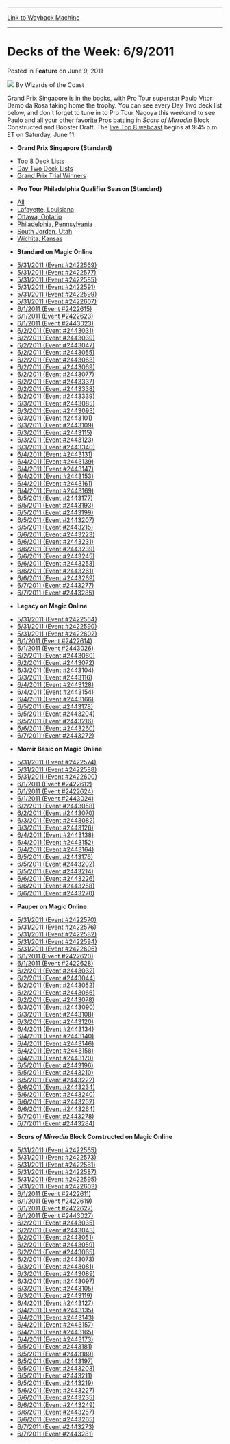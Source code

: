 
---
[Link to Wayback Machine](https://web.archive.org/web/20220925054652/https://magic.wizards.com/en/articles/archive/feature/decks-week-692011-2011-06-09)

[_metadata_:author]:- "Wizards of the Coast"
[_metadata_:description]:- "Grand Prix Singapore is in the books, with Pro Tour superstar Paulo Vitor Damo da Rosa taking home the trophy. You can see every Day Two deck list below, and don't forget to tune in to Pro Tour Nagoya this weekend to see Paulo and all your other favorite Pros battling in Scars of Mirrodin Block Constructed and Booster Draft. The live Top 8 webcast begins at 9:45 p.m."
[_metadata_:generator]:- "Drupal 7 (http://drupal.org)"
[_metadata_:node]:- "643381"
[_metadata_:publish_date]:- "2011-06-09"
[_metadata_:source]:- "div-main-content"
[_metadata_:title]:- "Decks of the Week: 6/9/2011"
[_metadata_:wayback_capture_timestamp]:- "2022-09-25 05:46:52"
[_metadata_:wayback_raw_url]:- "https://web.archive.org/web/20220925054652id_/https://magic.wizards.com/en/articles/archive/feature/decks-week-692011-2011-06-09"
[_metadata_:wayback_url]:- "https://magic.wizards.com/en/articles/archive/feature/decks-week-692011-2011-06-09"
---


Decks of the Week: 6/9/2011
===========================



 Posted in **Feature**
 on June 9, 2011 






![](https://media.magic.wizards.com/styles/auth_small/public/images/person/wizards_author.jpg)
By Wizards of the Coast











Grand Prix Singapore is in the books, with Pro Tour superstar Paulo Vitor Damo da Rosa taking home the trophy. You can see every Day Two deck list below, and don't forget to tune in to Pro Tour Nagoya this weekend to see Paulo and all your other favorite Pros battling in *Scars of Mirrodin* Block Constructed and Booster Draft. The [live Top 8 webcast](http://archive.wizards.com/Magic/Magazine/Events.aspx?x=mtgevent/webcast/home) begins at 9:45 p.m. ET on Saturday, June 11.

* **Grand Prix Singapore (Standard)**
+ [Top 8 Deck Lists](/en/events/coverage/da-rosa-reigns-supreme-singapore)
+ [Day Two Deck Lists](/en/articles/archive/event-coverage/grand-prix-singapore-day-2-deck-lists-2011-06-05)
+ [Grand Prix Trial Winners](/en/articles/archive/event-coverage/grand-prix-singapore-day-1-coverage-2011-06-04)
* **Pro Tour Philadelphia Qualifier Season (Standard)**
+ [All](/en/events/coverage/pro-tour-philadelphia-qualifier-season-top-8-standard-deck-lists)
+ [Lafayette, Louisiana](/en/articles/archive/event-coverage/pro-tour-philadelphia-qualifier-season-top-8-standard-deck-lists-11)
+ [Ottawa, Ontario](/en/articles/archive/event-coverage/pro-tour-philadelphia-qualifier-season-top-8-standard-deck-lists-12)
+ [Philadelphia, Pennsylvania](/en/articles/archive/event-coverage/pro-tour-philadelphia-qualifier-season-top-8-standard-deck-lists-13)
+ [South Jordan, Utah](/en/articles/archive/event-coverage/pro-tour-philadelphia-qualifier-season-top-8-standard-deck-lists-14)
+ [Wichita, Kansas](/en/articles/archive/event-coverage/pro-tour-philadelphia-qualifier-season-top-8-standard-deck-lists-15)
* **Standard on Magic Online**
+ [5/31/2011 (Event #2422569)](http://archive.wizards.com/Magic/Digital/MagicOnlineTourn.aspx?x=mtg/digital/magiconline/tourn/2422569)
+ [5/31/2011 (Event #2422577)](http://archive.wizards.com/Magic/Digital/MagicOnlineTourn.aspx?x=mtg/digital/magiconline/tourn/2422577)
+ [5/31/2011 (Event #2422585)](http://archive.wizards.com/Magic/Digital/MagicOnlineTourn.aspx?x=mtg/digital/magiconline/tourn/2422585)
+ [5/31/2011 (Event #2422591)](http://archive.wizards.com/Magic/Digital/MagicOnlineTourn.aspx?x=mtg/digital/magiconline/tourn/2422591)
+ [5/31/2011 (Event #2422599)](http://archive.wizards.com/Magic/Digital/MagicOnlineTourn.aspx?x=mtg/digital/magiconline/tourn/2422599)
+ [5/31/2011 (Event #2422607)](http://archive.wizards.com/Magic/Digital/MagicOnlineTourn.aspx?x=mtg/digital/magiconline/tourn/2422607)
+ [6/1/2011 (Event #2422615)](http://archive.wizards.com/Magic/Digital/MagicOnlineTourn.aspx?x=mtg/digital/magiconline/tourn/2422615)
+ [6/1/2011 (Event #2422623)](http://archive.wizards.com/Magic/Digital/MagicOnlineTourn.aspx?x=mtg/digital/magiconline/tourn/2422623)
+ [6/1/2011 (Event #2443023)](http://archive.wizards.com/Magic/Digital/MagicOnlineTourn.aspx?x=mtg/digital/magiconline/tourn/2443023)
+ [6/2/2011 (Event #2443031)](http://archive.wizards.com/Magic/Digital/MagicOnlineTourn.aspx?x=mtg/digital/magiconline/tourn/2443031)
+ [6/2/2011 (Event #2443039)](http://archive.wizards.com/Magic/Digital/MagicOnlineTourn.aspx?x=mtg/digital/magiconline/tourn/2443039)
+ [6/2/2011 (Event #2443047)](http://archive.wizards.com/Magic/Digital/MagicOnlineTourn.aspx?x=mtg/digital/magiconline/tourn/2443047)
+ [6/2/2011 (Event #2443055)](http://archive.wizards.com/Magic/Digital/MagicOnlineTourn.aspx?x=mtg/digital/magiconline/tourn/2443055)
+ [6/2/2011 (Event #2443063)](http://archive.wizards.com/Magic/Digital/MagicOnlineTourn.aspx?x=mtg/digital/magiconline/tourn/2443063)
+ [6/2/2011 (Event #2443069)](http://archive.wizards.com/Magic/Digital/MagicOnlineTourn.aspx?x=mtg/digital/magiconline/tourn/2443069)
+ [6/2/2011 (Event #2443077)](http://archive.wizards.com/Magic/Digital/MagicOnlineTourn.aspx?x=mtg/digital/magiconline/tourn/2443077)
+ [6/2/2011 (Event #2443337)](http://archive.wizards.com/Magic/Digital/MagicOnlineTourn.aspx?x=mtg/digital/magiconline/tourn/2443337)
+ [6/2/2011 (Event #2443338)](http://archive.wizards.com/Magic/Digital/MagicOnlineTourn.aspx?x=mtg/digital/magiconline/tourn/2443338)
+ [6/2/2011 (Event #2443339)](http://archive.wizards.com/Magic/Digital/MagicOnlineTourn.aspx?x=mtg/digital/magiconline/tourn/2443339)
+ [6/3/2011 (Event #2443085)](http://archive.wizards.com/Magic/Digital/MagicOnlineTourn.aspx?x=mtg/digital/magiconline/tourn/2443085)
+ [6/3/2011 (Event #2443093)](http://archive.wizards.com/Magic/Digital/MagicOnlineTourn.aspx?x=mtg/digital/magiconline/tourn/2443093)
+ [6/3/2011 (Event #2443101)](http://archive.wizards.com/Magic/Digital/MagicOnlineTourn.aspx?x=mtg/digital/magiconline/tourn/2443101)
+ [6/3/2011 (Event #2443109)](http://archive.wizards.com/Magic/Digital/MagicOnlineTourn.aspx?x=mtg/digital/magiconline/tourn/2443109)
+ [6/3/2011 (Event #2443115)](http://archive.wizards.com/Magic/Digital/MagicOnlineTourn.aspx?x=mtg/digital/magiconline/tourn/2443115)
+ [6/3/2011 (Event #2443123)](http://archive.wizards.com/Magic/Digital/MagicOnlineTourn.aspx?x=mtg/digital/magiconline/tourn/2443123)
+ [6/3/2011 (Event #2443340)](http://archive.wizards.com/Magic/Digital/MagicOnlineTourn.aspx?x=mtg/digital/magiconline/tourn/2443340)
+ [6/4/2011 (Event #2443131)](http://archive.wizards.com/Magic/Digital/MagicOnlineTourn.aspx?x=mtg/digital/magiconline/tourn/2443131)
+ [6/4/2011 (Event #2443139)](http://archive.wizards.com/Magic/Digital/MagicOnlineTourn.aspx?x=mtg/digital/magiconline/tourn/2443139)
+ [6/4/2011 (Event #2443147)](http://archive.wizards.com/Magic/Digital/MagicOnlineTourn.aspx?x=mtg/digital/magiconline/tourn/2443147)
+ [6/4/2011 (Event #2443153)](http://archive.wizards.com/Magic/Digital/MagicOnlineTourn.aspx?x=mtg/digital/magiconline/tourn/2443153)
+ [6/4/2011 (Event #2443161)](http://archive.wizards.com/Magic/Digital/MagicOnlineTourn.aspx?x=mtg/digital/magiconline/tourn/2443161)
+ [6/4/2011 (Event #2443169)](http://archive.wizards.com/Magic/Digital/MagicOnlineTourn.aspx?x=mtg/digital/magiconline/tourn/2443169)
+ [6/5/2011 (Event #2443177)](http://archive.wizards.com/Magic/Digital/MagicOnlineTourn.aspx?x=mtg/digital/magiconline/tourn/2443177)
+ [6/5/2011 (Event #2443193)](http://archive.wizards.com/Magic/Digital/MagicOnlineTourn.aspx?x=mtg/digital/magiconline/tourn/2443193)
+ [6/5/2011 (Event #2443199)](http://archive.wizards.com/Magic/Digital/MagicOnlineTourn.aspx?x=mtg/digital/magiconline/tourn/2443199)
+ [6/5/2011 (Event #2443207)](http://archive.wizards.com/Magic/Digital/MagicOnlineTourn.aspx?x=mtg/digital/magiconline/tourn/2443207)
+ [6/5/2011 (Event #2443215)](http://archive.wizards.com/Magic/Digital/MagicOnlineTourn.aspx?x=mtg/digital/magiconline/tourn/2443215)
+ [6/6/2011 (Event #2443223)](http://archive.wizards.com/Magic/Digital/MagicOnlineTourn.aspx?x=mtg/digital/magiconline/tourn/2443223)
+ [6/6/2011 (Event #2443231)](http://archive.wizards.com/Magic/Digital/MagicOnlineTourn.aspx?x=mtg/digital/magiconline/tourn/2443231)
+ [6/6/2011 (Event #2443239)](http://archive.wizards.com/Magic/Digital/MagicOnlineTourn.aspx?x=mtg/digital/magiconline/tourn/2443239)
+ [6/6/2011 (Event #2443245)](http://archive.wizards.com/Magic/Digital/MagicOnlineTourn.aspx?x=mtg/digital/magiconline/tourn/2443245)
+ [6/6/2011 (Event #2443253)](http://archive.wizards.com/Magic/Digital/MagicOnlineTourn.aspx?x=mtg/digital/magiconline/tourn/2443253)
+ [6/6/2011 (Event #2443261)](http://archive.wizards.com/Magic/Digital/MagicOnlineTourn.aspx?x=mtg/digital/magiconline/tourn/2443261)
+ [6/6/2011 (Event #2443269)](http://archive.wizards.com/Magic/Digital/MagicOnlineTourn.aspx?x=mtg/digital/magiconline/tourn/2443269)
+ [6/7/2011 (Event #2443277)](http://archive.wizards.com/Magic/Digital/MagicOnlineTourn.aspx?x=mtg/digital/magiconline/tourn/2443277)
+ [6/7/2011 (Event #2443285)](http://archive.wizards.com/Magic/Digital/MagicOnlineTourn.aspx?x=mtg/digital/magiconline/tourn/2443285)
* **Legacy on Magic Online**
+ [5/31/2011 (Event #2422564)](http://archive.wizards.com/Magic/Digital/MagicOnlineTourn.aspx?x=mtg/digital/magiconline/tourn/2422564)
+ [5/31/2011 (Event #2422590)](http://archive.wizards.com/Magic/Digital/MagicOnlineTourn.aspx?x=mtg/digital/magiconline/tourn/2422590)
+ [5/31/2011 (Event #2422602)](http://archive.wizards.com/Magic/Digital/MagicOnlineTourn.aspx?x=mtg/digital/magiconline/tourn/2422602)
+ [6/1/2011 (Event #2422614)](http://archive.wizards.com/Magic/Digital/MagicOnlineTourn.aspx?x=mtg/digital/magiconline/tourn/2422614)
+ [6/1/2011 (Event #2443026)](http://archive.wizards.com/Magic/Digital/MagicOnlineTourn.aspx?x=mtg/digital/magiconline/tourn/2443026)
+ [6/2/2011 (Event #2443060)](http://archive.wizards.com/Magic/Digital/MagicOnlineTourn.aspx?x=mtg/digital/magiconline/tourn/2443060)
+ [6/2/2011 (Event #2443072)](http://archive.wizards.com/Magic/Digital/MagicOnlineTourn.aspx?x=mtg/digital/magiconline/tourn/2443072)
+ [6/3/2011 (Event #2443104)](http://archive.wizards.com/Magic/Digital/MagicOnlineTourn.aspx?x=mtg/digital/magiconline/tourn/2443104)
+ [6/3/2011 (Event #2443116)](http://archive.wizards.com/Magic/Digital/MagicOnlineTourn.aspx?x=mtg/digital/magiconline/tourn/2443116)
+ [6/4/2011 (Event #2443128)](http://archive.wizards.com/Magic/Digital/MagicOnlineTourn.aspx?x=mtg/digital/magiconline/tourn/2443128)
+ [6/4/2011 (Event #2443154)](http://archive.wizards.com/Magic/Digital/MagicOnlineTourn.aspx?x=mtg/digital/magiconline/tourn/2443154)
+ [6/4/2011 (Event #2443166)](http://archive.wizards.com/Magic/Digital/MagicOnlineTourn.aspx?x=mtg/digital/magiconline/tourn/2443166)
+ [6/5/2011 (Event #2443178)](http://archive.wizards.com/Magic/Digital/MagicOnlineTourn.aspx?x=mtg/digital/magiconline/tourn/2443178)
+ [6/5/2011 (Event #2443204)](http://archive.wizards.com/Magic/Digital/MagicOnlineTourn.aspx?x=mtg/digital/magiconline/tourn/2443204)
+ [6/5/2011 (Event #2443216)](http://archive.wizards.com/Magic/Digital/MagicOnlineTourn.aspx?x=mtg/digital/magiconline/tourn/2443216)
+ [6/6/2011 (Event #2443260)](http://archive.wizards.com/Magic/Digital/MagicOnlineTourn.aspx?x=mtg/digital/magiconline/tourn/2443260)
+ [6/7/2011 (Event #2443272)](http://archive.wizards.com/Magic/Digital/MagicOnlineTourn.aspx?x=mtg/digital/magiconline/tourn/2443272)
* **Momir Basic on Magic Online**
+ [5/31/2011 (Event #2422574)](http://archive.wizards.com/Magic/Digital/MagicOnlineTourn.aspx?x=mtg/digital/magiconline/tourn/2422574)
+ [5/31/2011 (Event #2422588)](http://archive.wizards.com/Magic/Digital/MagicOnlineTourn.aspx?x=mtg/digital/magiconline/tourn/2422588)
+ [5/31/2011 (Event #2422600)](http://archive.wizards.com/Magic/Digital/MagicOnlineTourn.aspx?x=mtg/digital/magiconline/tourn/2422600)
+ [6/1/2011 (Event #2422612)](http://archive.wizards.com/Magic/Digital/MagicOnlineTourn.aspx?x=mtg/digital/magiconline/tourn/2422612)
+ [6/1/2011 (Event #2422624)](http://archive.wizards.com/Magic/Digital/MagicOnlineTourn.aspx?x=mtg/digital/magiconline/tourn/2422624)
+ [6/1/2011 (Event #2443024)](http://archive.wizards.com/Magic/Digital/MagicOnlineTourn.aspx?x=mtg/digital/magiconline/tourn/2443024)
+ [6/2/2011 (Event #2443058)](http://archive.wizards.com/Magic/Digital/MagicOnlineTourn.aspx?x=mtg/digital/magiconline/tourn/2443058)
+ [6/2/2011 (Event #2443070)](http://archive.wizards.com/Magic/Digital/MagicOnlineTourn.aspx?x=mtg/digital/magiconline/tourn/2443070)
+ [6/3/2011 (Event #2443082)](http://archive.wizards.com/Magic/Digital/MagicOnlineTourn.aspx?x=mtg/digital/magiconline/tourn/2443082)
+ [6/3/2011 (Event #2443126)](http://archive.wizards.com/Magic/Digital/MagicOnlineTourn.aspx?x=mtg/digital/magiconline/tourn/2443126)
+ [6/4/2011 (Event #2443138)](http://archive.wizards.com/Magic/Digital/MagicOnlineTourn.aspx?x=mtg/digital/magiconline/tourn/2443138)
+ [6/4/2011 (Event #2443152)](http://archive.wizards.com/Magic/Digital/MagicOnlineTourn.aspx?x=mtg/digital/magiconline/tourn/2443152)
+ [6/4/2011 (Event #2443164)](http://archive.wizards.com/Magic/Digital/MagicOnlineTourn.aspx?x=mtg/digital/magiconline/tourn/2443164)
+ [6/5/2011 (Event #2443176)](http://archive.wizards.com/Magic/Digital/MagicOnlineTourn.aspx?x=mtg/digital/magiconline/tourn/2443176)
+ [6/5/2011 (Event #2443202)](http://archive.wizards.com/Magic/Digital/MagicOnlineTourn.aspx?x=mtg/digital/magiconline/tourn/2443202)
+ [6/5/2011 (Event #2443214)](http://archive.wizards.com/Magic/Digital/MagicOnlineTourn.aspx?x=mtg/digital/magiconline/tourn/2443214)
+ [6/6/2011 (Event #2443226)](http://archive.wizards.com/Magic/Digital/MagicOnlineTourn.aspx?x=mtg/digital/magiconline/tourn/2443226)
+ [6/6/2011 (Event #2443258)](http://archive.wizards.com/Magic/Digital/MagicOnlineTourn.aspx?x=mtg/digital/magiconline/tourn/2443258)
+ [6/6/2011 (Event #2443270)](http://archive.wizards.com/Magic/Digital/MagicOnlineTourn.aspx?x=mtg/digital/magiconline/tourn/2443270)
* **Pauper on Magic Online**
+ [5/31/2011 (Event #2422570)](http://archive.wizards.com/Magic/Digital/MagicOnlineTourn.aspx?x=mtg/digital/magiconline/tourn/2422570)
+ [5/31/2011 (Event #2422576)](http://archive.wizards.com/Magic/Digital/MagicOnlineTourn.aspx?x=mtg/digital/magiconline/tourn/2422576)
+ [5/31/2011 (Event #2422582)](http://archive.wizards.com/Magic/Digital/MagicOnlineTourn.aspx?x=mtg/digital/magiconline/tourn/2422582)
+ [5/31/2011 (Event #2422594)](http://archive.wizards.com/Magic/Digital/MagicOnlineTourn.aspx?x=mtg/digital/magiconline/tourn/2422594)
+ [5/31/2011 (Event #2422606)](http://archive.wizards.com/Magic/Digital/MagicOnlineTourn.aspx?x=mtg/digital/magiconline/tourn/2422606)
+ [6/1/2011 (Event #2422620)](http://archive.wizards.com/Magic/Digital/MagicOnlineTourn.aspx?x=mtg/digital/magiconline/tourn/2422620)
+ [6/1/2011 (Event #2422628)](http://archive.wizards.com/Magic/Digital/MagicOnlineTourn.aspx?x=mtg/digital/magiconline/tourn/2422628)
+ [6/2/2011 (Event #2443032)](http://archive.wizards.com/Magic/Digital/MagicOnlineTourn.aspx?x=mtg/digital/magiconline/tourn/2443032)
+ [6/2/2011 (Event #2443044)](http://archive.wizards.com/Magic/Digital/MagicOnlineTourn.aspx?x=mtg/digital/magiconline/tourn/2443044)
+ [6/2/2011 (Event #2443052)](http://archive.wizards.com/Magic/Digital/MagicOnlineTourn.aspx?x=mtg/digital/magiconline/tourn/2443052)
+ [6/2/2011 (Event #2443066)](http://archive.wizards.com/Magic/Digital/MagicOnlineTourn.aspx?x=mtg/digital/magiconline/tourn/2443066)
+ [6/2/2011 (Event #2443078)](http://archive.wizards.com/Magic/Digital/MagicOnlineTourn.aspx?x=mtg/digital/magiconline/tourn/2443078)
+ [6/3/2011 (Event #2443090)](http://archive.wizards.com/Magic/Digital/MagicOnlineTourn.aspx?x=mtg/digital/magiconline/tourn/2443090)
+ [6/3/2011 (Event #2443108)](http://archive.wizards.com/Magic/Digital/MagicOnlineTourn.aspx?x=mtg/digital/magiconline/tourn/2443108)
+ [6/3/2011 (Event #2443120)](http://archive.wizards.com/Magic/Digital/MagicOnlineTourn.aspx?x=mtg/digital/magiconline/tourn/2443120)
+ [6/4/2011 (Event #2443134)](http://archive.wizards.com/Magic/Digital/MagicOnlineTourn.aspx?x=mtg/digital/magiconline/tourn/2443134)
+ [6/4/2011 (Event #2443140)](http://archive.wizards.com/Magic/Digital/MagicOnlineTourn.aspx?x=mtg/digital/magiconline/tourn/2443140)
+ [6/4/2011 (Event #2443146)](http://archive.wizards.com/Magic/Digital/MagicOnlineTourn.aspx?x=mtg/digital/magiconline/tourn/2443146)
+ [6/4/2011 (Event #2443158)](http://archive.wizards.com/Magic/Digital/MagicOnlineTourn.aspx?x=mtg/digital/magiconline/tourn/2443158)
+ [6/4/2011 (Event #2443170)](http://archive.wizards.com/Magic/Digital/MagicOnlineTourn.aspx?x=mtg/digital/magiconline/tourn/2443170)
+ [6/5/2011 (Event #2443196)](http://archive.wizards.com/Magic/Digital/MagicOnlineTourn.aspx?x=mtg/digital/magiconline/tourn/2443196)
+ [6/5/2011 (Event #2443210)](http://archive.wizards.com/Magic/Digital/MagicOnlineTourn.aspx?x=mtg/digital/magiconline/tourn/2443210)
+ [6/5/2011 (Event #2443222)](http://archive.wizards.com/Magic/Digital/MagicOnlineTourn.aspx?x=mtg/digital/magiconline/tourn/2443222)
+ [6/6/2011 (Event #2443234)](http://archive.wizards.com/Magic/Digital/MagicOnlineTourn.aspx?x=mtg/digital/magiconline/tourn/2443234)
+ [6/6/2011 (Event #2443240)](http://archive.wizards.com/Magic/Digital/MagicOnlineTourn.aspx?x=mtg/digital/magiconline/tourn/2443240)
+ [6/6/2011 (Event #2443252)](http://archive.wizards.com/Magic/Digital/MagicOnlineTourn.aspx?x=mtg/digital/magiconline/tourn/2443252)
+ [6/6/2011 (Event #2443264)](http://archive.wizards.com/Magic/Digital/MagicOnlineTourn.aspx?x=mtg/digital/magiconline/tourn/2443264)
+ [6/7/2011 (Event #2443278)](http://archive.wizards.com/Magic/Digital/MagicOnlineTourn.aspx?x=mtg/digital/magiconline/tourn/2443278)
+ [6/7/2011 (Event #2443284)](http://archive.wizards.com/Magic/Digital/MagicOnlineTourn.aspx?x=mtg/digital/magiconline/tourn/2443284)
* ***Scars of Mirrodin* Block Constructed on Magic Online**
+ [5/31/2011 (Event #2422565)](http://archive.wizards.com/Magic/Digital/MagicOnlineTourn.aspx?x=mtg/digital/magiconline/tourn/2422565)
+ [5/31/2011 (Event #2422573)](http://archive.wizards.com/Magic/Digital/MagicOnlineTourn.aspx?x=mtg/digital/magiconline/tourn/2422573)
+ [5/31/2011 (Event #2422581)](http://archive.wizards.com/Magic/Digital/MagicOnlineTourn.aspx?x=mtg/digital/magiconline/tourn/2422581)
+ [5/31/2011 (Event #2422587)](http://archive.wizards.com/Magic/Digital/MagicOnlineTourn.aspx?x=mtg/digital/magiconline/tourn/2422587)
+ [5/31/2011 (Event #2422595)](http://archive.wizards.com/Magic/Digital/MagicOnlineTourn.aspx?x=mtg/digital/magiconline/tourn/2422595)
+ [5/31/2011 (Event #2422603)](http://archive.wizards.com/Magic/Digital/MagicOnlineTourn.aspx?x=mtg/digital/magiconline/tourn/2422603)
+ [6/1/2011 (Event #2422611)](http://archive.wizards.com/Magic/Digital/MagicOnlineTourn.aspx?x=mtg/digital/magiconline/tourn/2422611)
+ [6/1/2011 (Event #2422619)](http://archive.wizards.com/Magic/Digital/MagicOnlineTourn.aspx?x=mtg/digital/magiconline/tourn/2422619)
+ [6/1/2011 (Event #2422627)](http://archive.wizards.com/Magic/Digital/MagicOnlineTourn.aspx?x=mtg/digital/magiconline/tourn/2422627)
+ [6/1/2011 (Event #2443027)](http://archive.wizards.com/Magic/Digital/MagicOnlineTourn.aspx?x=mtg/digital/magiconline/tourn/2443027)
+ [6/2/2011 (Event #2443035)](http://archive.wizards.com/Magic/Digital/MagicOnlineTourn.aspx?x=mtg/digital/magiconline/tourn/2443035)
+ [6/2/2011 (Event #2443043)](http://archive.wizards.com/Magic/Digital/MagicOnlineTourn.aspx?x=mtg/digital/magiconline/tourn/2443043)
+ [6/2/2011 (Event #2443051)](http://archive.wizards.com/Magic/Digital/MagicOnlineTourn.aspx?x=mtg/digital/magiconline/tourn/2443051)
+ [6/2/2011 (Event #2443059)](http://archive.wizards.com/Magic/Digital/MagicOnlineTourn.aspx?x=mtg/digital/magiconline/tourn/2443059)
+ [6/2/2011 (Event #2443065)](http://archive.wizards.com/Magic/Digital/MagicOnlineTourn.aspx?x=mtg/digital/magiconline/tourn/2443065)
+ [6/2/2011 (Event #2443073)](http://archive.wizards.com/Magic/Digital/MagicOnlineTourn.aspx?x=mtg/digital/magiconline/tourn/2443073)
+ [6/3/2011 (Event #2443081)](http://archive.wizards.com/Magic/Digital/MagicOnlineTourn.aspx?x=mtg/digital/magiconline/tourn/2443081)
+ [6/3/2011 (Event #2443089)](http://archive.wizards.com/Magic/Digital/MagicOnlineTourn.aspx?x=mtg/digital/magiconline/tourn/2443089)
+ [6/3/2011 (Event #2443097)](http://archive.wizards.com/Magic/Digital/MagicOnlineTourn.aspx?x=mtg/digital/magiconline/tourn/2443097)
+ [6/3/2011 (Event #2443105)](http://archive.wizards.com/Magic/Digital/MagicOnlineTourn.aspx?x=mtg/digital/magiconline/tourn/2443105)
+ [6/3/2011 (Event #2443119)](http://archive.wizards.com/Magic/Digital/MagicOnlineTourn.aspx?x=mtg/digital/magiconline/tourn/2443119)
+ [6/4/2011 (Event #2443127)](http://archive.wizards.com/Magic/Digital/MagicOnlineTourn.aspx?x=mtg/digital/magiconline/tourn/2443127)
+ [6/4/2011 (Event #2443135)](http://archive.wizards.com/Magic/Digital/MagicOnlineTourn.aspx?x=mtg/digital/magiconline/tourn/2443135)
+ [6/4/2011 (Event #2443143)](http://archive.wizards.com/Magic/Digital/MagicOnlineTourn.aspx?x=mtg/digital/magiconline/tourn/2443143)
+ [6/4/2011 (Event #2443157)](http://archive.wizards.com/Magic/Digital/MagicOnlineTourn.aspx?x=mtg/digital/magiconline/tourn/2443157)
+ [6/4/2011 (Event #2443165)](http://archive.wizards.com/Magic/Digital/MagicOnlineTourn.aspx?x=mtg/digital/magiconline/tourn/2443165)
+ [6/4/2011 (Event #2443173)](http://archive.wizards.com/Magic/Digital/MagicOnlineTourn.aspx?x=mtg/digital/magiconline/tourn/2443173)
+ [6/5/2011 (Event #2443181)](http://archive.wizards.com/Magic/Digital/MagicOnlineTourn.aspx?x=mtg/digital/magiconline/tourn/2443181)
+ [6/5/2011 (Event #2443189)](http://archive.wizards.com/Magic/Digital/MagicOnlineTourn.aspx?x=mtg/digital/magiconline/tourn/2443189)
+ [6/5/2011 (Event #2443197)](http://archive.wizards.com/Magic/Digital/MagicOnlineTourn.aspx?x=mtg/digital/magiconline/tourn/2443197)
+ [6/5/2011 (Event #2443203)](http://archive.wizards.com/Magic/Digital/MagicOnlineTourn.aspx?x=mtg/digital/magiconline/tourn/2443203)
+ [6/5/2011 (Event #2443211)](http://archive.wizards.com/Magic/Digital/MagicOnlineTourn.aspx?x=mtg/digital/magiconline/tourn/2443211)
+ [6/5/2011 (Event #2443219)](http://archive.wizards.com/Magic/Digital/MagicOnlineTourn.aspx?x=mtg/digital/magiconline/tourn/2443219)
+ [6/6/2011 (Event #2443227)](http://archive.wizards.com/Magic/Digital/MagicOnlineTourn.aspx?x=mtg/digital/magiconline/tourn/2443227)
+ [6/6/2011 (Event #2443235)](http://archive.wizards.com/Magic/Digital/MagicOnlineTourn.aspx?x=mtg/digital/magiconline/tourn/2443235)
+ [6/6/2011 (Event #2443249)](http://archive.wizards.com/Magic/Digital/MagicOnlineTourn.aspx?x=mtg/digital/magiconline/tourn/2443249)
+ [6/6/2011 (Event #2443257)](http://archive.wizards.com/Magic/Digital/MagicOnlineTourn.aspx?x=mtg/digital/magiconline/tourn/2443257)
+ [6/6/2011 (Event #2443265)](http://archive.wizards.com/Magic/Digital/MagicOnlineTourn.aspx?x=mtg/digital/magiconline/tourn/2443265)
+ [6/7/2011 (Event #2443273)](http://archive.wizards.com/Magic/Digital/MagicOnlineTourn.aspx?x=mtg/digital/magiconline/tourn/2443273)
+ [6/7/2011 (Event #2443281)](http://archive.wizards.com/Magic/Digital/MagicOnlineTourn.aspx?x=mtg/digital/magiconline/tourn/2443281)






